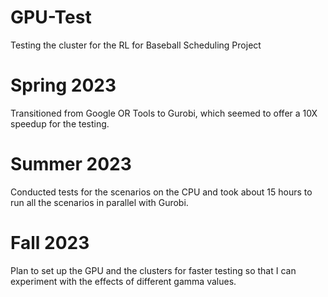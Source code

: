 # GPU-Test
Testing the cluster for the RL for Baseball Scheduling Project

# Spring 2023
Transitioned from Google OR Tools to Gurobi, which seemed to offer a 10X speedup for the testing.

# Summer 2023
Conducted tests for the scenarios on the CPU and took about 15 hours to run all the scenarios in parallel with Gurobi. 

# Fall 2023 
Plan to set up the GPU and the clusters for faster testing so that I can experiment with the effects of different gamma values.


